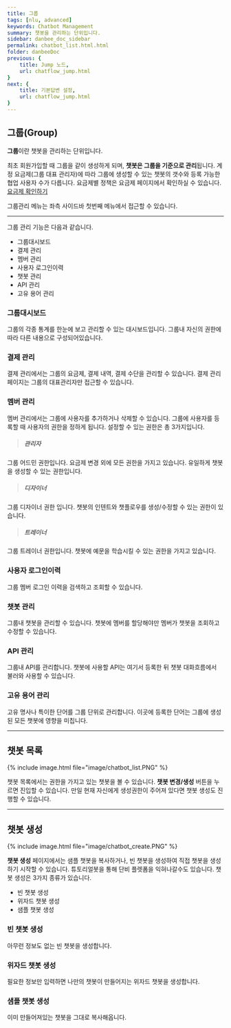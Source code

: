 ```yaml
---
title: 그룹 
tags: [nlu, advanced]
keywords: Chatbot Management
summary: 챗봇을 관리하는 단위입니다.
sidebar: danbee_doc_sidebar
permalink: chatbot_list.html.html
folder: danbeeDoc
previous: {
    title: Jump 노드,
    url: chatflow_jump.html
}
next: {
    title: 기본답변 설정,
    url: chatflow_jump.html
}
---
```



## 그룹(Group)

**그룹**이란 챗봇을 관리하는 단위입니다. 

최초 회원가입할 때 그룹을 같이 생성하게 되며, **챗봇은 그룹을 기준으로 관리**됩니다. 계정 요금제(그룹 대표 관리자)에 따라 그룹에 생성할 수 있는 챗봇의 갯수와 등록 가능한 협업 사용자 수가 다릅니다. 요금제별 정책은 요금제 페이지에서 확인하실 수 있습니다. [요금제 확인하기](https://danbee.ai/pricing.html) 

그룹관리 메뉴는 좌측 사이드바 첫번째 메뉴에서 접근할 수 있습니다.

------------------------

그룹 관리 기능은 다음과 같습니다.
 
 - 그룹대시보드
 - 결제 관리
 - 멤버 관리
 - 사용자 로그인이력
 - 챗봇 관리
 - API 관리
 - 고유 용어 관리

### 그룹대시보드

그룹의 각종 통계를 한눈에 보고 관리할 수 있는 대시보드입니다. 그룹내 자신의 권한에 따라 다른 내용으로 구성되어있습니다.

### 결제 관리

결제 관리에서는 그룹의 요금제, 결제 내역, 결제 수단을 관리할 수 있습니다. 결제 관리 페이지는 그룹의 대표관리자만 접근할 수 있습니다. 

### 멤버 관리

멤버 관리에서는 그룹에 사용자를 추가하거나 삭제할 수 있습니다.
그룹에 사용자를 등록할 때 사용자의 권한을 정하게 됩니다. 설정할 수 있는 권한은 총 3가지입니다.

>##### 관리자
그룹 어드민 권한입니다. 요금제 변경 외에 모든 권한을 가지고 있습니다. 유일하게 챗봇을 생성할 수 있는 권한입니다.

>##### 디자이너
그룹 디자이너 권한 입니다. 챗봇의 인텐트와 챗플로우를 생성/수정할 수 있는 권한이 있습니다.

>##### 트레이너
그룹 트레이너 권한입니다. 챗봇에 예문을 학습시킬 수 있는 권한을 가지고 있습니다.

### 사용자 로그인이력

그룹 멤버 로그인 이력을 검색하고 조회할 수 있습니다.

### 챗봇 관리

그룹내 챗봇을 관리할 수 있습니다. 챗봇에 멤버를 할당해야만 멤버가 챗봇을 조회하고 수정할 수 있습니다. 

### API 관리

그룹내 API를 관리합니다. 챗봇에 사용할 API는 여기서 등록한 뒤 챗봇 대화흐름에서 불러와 사용할 수 있습니다.

### 고유 용어 관리

고유 명사나 특이한 단어를 그룹 단위로 관리합니다. 이곳에 등록한 단어는 그룹에 생성된 모든 챗봇에 영향을 미칩니다.


--------------

## 챗봇 목록

{% include image.html file="image/chatbot_list.PNG" %}

챗봇 목록에서는 권한을 가지고 있는 챗봇을 볼 수 있습니다. **챗봇 변경/생성** 버튼을 누르면 진입할 수 있습니다. 만일 현재 자신에게 생성권한이 주어져 있다면 챗봇 생성도 진행할 수 있습니다. 

--------------

## 챗봇 생성

{% include image.html file="image/chatbot_create.PNG" %}

**챗봇 생성** 페이지에서는 샘플 챗봇을 복사하거나, 빈 챗봇을 생성하여 직접 챗봇을 생성하기 시작할 수 있습니다. 튜토리얼봇을 통해 단비 플렛폼을 익혀나갈수도 있습니다. 챗봇 생성은 3가지 종류가 있습니다.

 - 빈 챗봇 생성
 - 위자드 챗봇 생성
 - 샘플 챗봇 생성

### 빈 챗봇 생성

아무런 정보도 없는 빈 챗봇을 생성합니다.

### 위자드 챗봇 생성

필요한 정보만 입력하면 나만의 챗봇이 만들어지는 위자드 챗봇을 생성합니다.

### 샘플 챗봇 생성

이미 만들어져있는 챗봇을 그대로 복사해옵니다.










